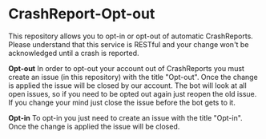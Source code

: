 CrashReport-Opt-out
===================

This repository allows you to opt-in or opt-out of automatic CrashReports. Please understand that this service is RESTful and your change won't be acknowledged until a crash is reported.

__Opt-out__
In order to opt-out your account out of CrashReports you must create an issue (in this repository) with the title "Opt-out". Once the change is applied the issue will be closed by our account. The bot will look at all open issues, so if you need to be opted out again just reopen the old issue. If you change your mind just close the issue before the bot gets to it.

__Opt-in__
To opt-in you just need to create an issue with the title "Opt-in". Once the change is applied the issue will be closed.
